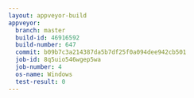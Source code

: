 ```yaml
---
layout: appveyor-build
appveyor:
  branch: master
  build-id: 46916592
  build-number: 647
  commit: b09b7c3a214387da5b7df25f0a094dee942cb501
  job-id: 8q5uio546wgep5wa
  job-number: 4
  os-name: Windows
  test-result: 0
---
```

